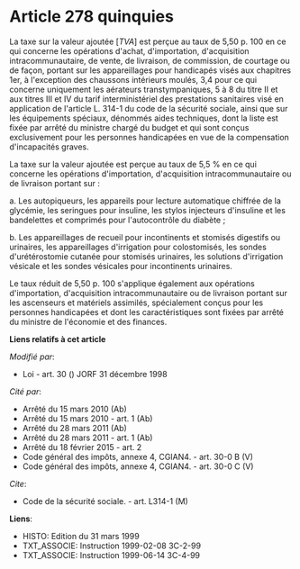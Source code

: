 # Article 278 quinquies

La taxe sur la valeur ajoutée [*TVA*] est perçue au taux de 5,50 p. 100 en ce qui concerne les opérations d'achat,
d'importation, d'acquisition intracommunautaire, de vente, de livraison, de commission, de courtage ou de façon, portant sur
les appareillages pour handicapés visés aux chapitres 1er, à l'exception des chaussons intérieurs moulés, 3,4 pour ce qui
concerne uniquement les aérateurs transtympaniques, 5 à 8 du titre II et aux titres III et IV du tarif interministériel des
prestations sanitaires visé en application de l'article L. 314-1 du code de la sécurité sociale, ainsi que sur les
équipements spéciaux, dénommés aides techniques, dont la liste est fixée par arrêté du ministre chargé du budget et qui sont
conçus exclusivement pour les personnes handicapées en vue de la compensation d'incapacités graves.

La taxe sur la valeur ajoutée est perçue au taux de 5,5 % en ce qui concerne les opérations d'importation, d'acquisition
intracommunautaire ou de livraison portant sur :

a. Les autopiqueurs, les appareils pour lecture automatique chiffrée de la glycémie, les seringues pour insuline, les stylos
injecteurs d'insuline et les bandelettes et comprimés pour l'autocontrôle du diabète ;

b. Les appareillages de recueil pour incontinents et stomisés digestifs ou urinaires, les appareillages d'irrigation pour
colostomisés, les sondes d'urétérostomie cutanée pour stomisés urinaires, les solutions d'irrigation vésicale et les sondes
vésicales pour incontinents urinaires.

Le taux réduit de 5,50 p. 100 s'applique également aux opérations d'importation, d'acquisition intracommunautaire ou de
livraison portant sur les ascenseurs et matériels assimilés, spécialement conçus pour les personnes handicapées et dont les
caractéristiques sont fixées par arrêté du ministre de l'économie et des finances.

**Liens relatifs à cet article**

_Modifié par_:

  - Loi - art. 30 () JORF 31 décembre 1998

_Cité par_:

  - Arrêté du 15 mars 2010 (Ab)
  - Arrêté du 15 mars 2010 - art. 1 (Ab)
  - Arrêté du 28 mars 2011 (Ab)
  - Arrêté du 28 mars 2011 - art. 1 (Ab)
  - Arrêté du 18 février 2015 - art. 2
  - Code général des impôts, annexe 4, CGIAN4. - art. 30-0 B (V)
  - Code général des impôts, annexe 4, CGIAN4. - art. 30-0 C (V)

_Cite_:

  - Code de la sécurité sociale. - art. L314-1 (M)

**Liens**:

  - HISTO: Edition du 31 mars 1999
  - TXT_ASSOCIE: Instruction 1999-02-08 3C-2-99
  - TXT_ASSOCIE: Instruction 1999-06-14 3C-4-99
